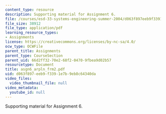 ```yaml
---
content_type: resource
description: Supporting material for Assignment 6.
file: /courses/esd-33-systems-engineering-summer-2004/d063f897eeb9f3391e7b9eb8c64340da_asgn6_arpln_frm2.pdf
file_size: 38912
file_type: application/pdf
learning_resource_types:
- Assignments
license: https://creativecommons.org/licenses/by-nc-sa/4.0/
ocw_type: OCWFile
parent_title: Assignments
parent_type: CourseSection
parent_uid: 66d2ff32-70e2-68f2-0470-9fbea9d02b57
resourcetype: Document
title: asgn6_arpln_frm2.pdf
uid: d063f897-eeb9-f339-1e7b-9eb8c64340da
video_files:
  video_thumbnail_file: null
video_metadata:
  youtube_id: null
---
```

Supporting material for Assignment 6.